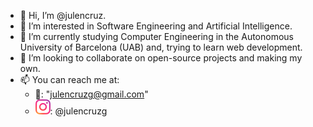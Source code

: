 - 👋 Hi, I’m @julencruz.
- 🤔 I’m interested in Software Engineering and Artificial Intelligence.
- 🌱 I’m currently studying Computer Engineering in the Autonomous University of Barcelona (UAB) and, trying to learn web development.
- 👀 I’m looking to collaborate on open-source projects and making my own.
- 📫 You can reach me at:
	- 📧: "julencruzg@gmail.com"
	- ![Instagram logo](assets/instagram-logo.svg): @julencruzg
